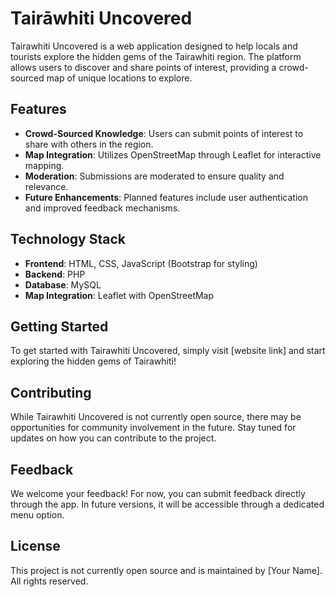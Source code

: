 # Tairāwhiti Uncovered

Tairawhiti Uncovered is a web application designed to help locals and tourists explore the hidden gems of the Tairawhiti region. The platform allows users to discover and share points of interest, providing a crowd-sourced map of unique locations to explore.

## Features

- **Crowd-Sourced Knowledge**: Users can submit points of interest to share with others in the region.
- **Map Integration**: Utilizes OpenStreetMap through Leaflet for interactive mapping.
- **Moderation**: Submissions are moderated to ensure quality and relevance.
- **Future Enhancements**: Planned features include user authentication and improved feedback mechanisms.

## Technology Stack

- **Frontend**: HTML, CSS, JavaScript (Bootstrap for styling)
- **Backend**: PHP
- **Database**: MySQL
- **Map Integration**: Leaflet with OpenStreetMap

## Getting Started

To get started with Tairawhiti Uncovered, simply visit [website link] and start exploring the hidden gems of Tairawhiti!

## Contributing

While Tairawhiti Uncovered is not currently open source, there may be opportunities for community involvement in the future. Stay tuned for updates on how you can contribute to the project.

## Feedback

We welcome your feedback! For now, you can submit feedback directly through the app. In future versions, it will be accessible through a dedicated menu option.

## License

This project is not currently open source and is maintained by [Your Name]. All rights reserved.